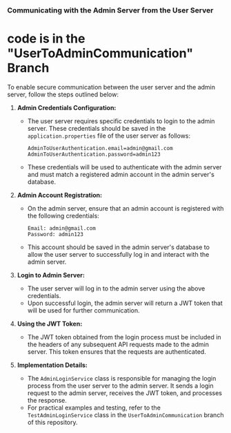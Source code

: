 

### Communicating with the Admin Server from the User Server 
# code is in the "UserToAdminCommunication" Branch

To enable secure communication between the user server and the admin server, follow the steps outlined below:

1. **Admin Credentials Configuration:**
   - The user server requires specific credentials to login to the admin server. These credentials should be saved in the `application.properties` file of the user server as follows:
     ```
     AdminToUserAuthentication.email=admin@gmail.com
     AdminToUserAuthentication.password=admin123
     ```
   - These credentials will be used to authenticate with the admin server and must match a registered admin account in the admin server's database.

2. **Admin Account Registration:**
   - On the admin server, ensure that an admin account is registered with the following credentials:
     ```
     Email: admin@gmail.com
     Password: admin123
     ```
   - This account should be saved in the admin server's database to allow the user server to successfully log in and interact with the admin server.

3. **Login to Admin Server:**
   - The user server will log in to the admin server using the above credentials.
   - Upon successful login, the admin server will return a JWT token that will be used for further communication.

4. **Using the JWT Token:**
   - The JWT token obtained from the login process must be included in the headers of any subsequent API requests made to the admin server. This token ensures that the requests are authenticated.

5. **Implementation Details:**
   - The `AdminLoginService` class is responsible for managing the login process from the user server to the admin server. It sends a login request to the admin server, receives the JWT token, and processes the response.
   - For practical examples and testing, refer to the `TestAdminLoginService` class in the `UserToAdminCommunication` branch of this repository.
